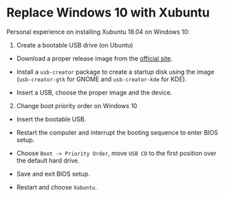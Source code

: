 # Replace Windows 10 with Xubuntu

Personal experience on installing Xubuntu 18.04 on Windows 10:

1. Create a bootable USB drive (on Ubuntu)

* Download a proper release image from the [official site](http://ftp.uni-kl.de/pub/linux/ubuntu-dvd/xubuntu/releases/18.04/release/).

* Install a `usb-creator` package to create a startup disk using the image (`usb-creator-gtk` for GNOME and `usb-creator-kde` for KDE).

* Insert a USB, choose the proper image and the device.

2. Change boot priority order on Windows 10

* Insert the bootable USB.

* Restart the computer and interrupt the booting sequence to enter BIOS setup.

*  Choose `Boot -> Priority Order`, move `USB CD` to the first position over the default hard drive.

* Save and exit BIOS setup.

* Restart and choose `Xubuntu`.
